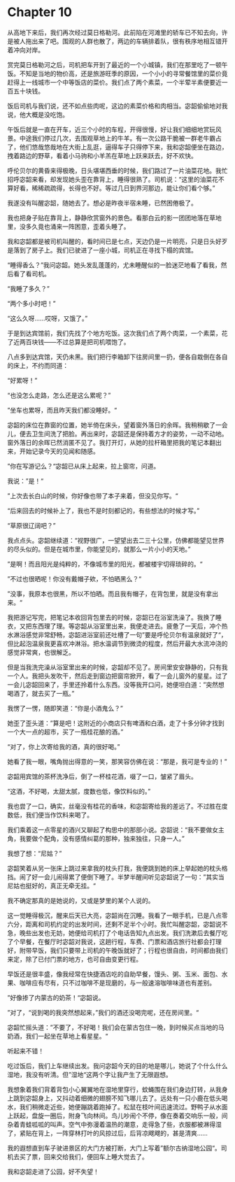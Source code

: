 # Chapter 10

从高地下来后，我们再次经过莫日格勒河。此前陷在河滩里的轿车已不知去向，许是被人拖出来了吧。围观的人群也散了，两边的车辆排着队，很有秩序地相互错开着冲向对岸。

赏完莫日格勒河之后，司机把车开到了最近的一个小城镇，我们在那里吃了一顿午饭。不知是当地的物价高，还是旅游旺季的原因，一个小小的寻常餐馆里的菜价竟赶得上一线城市一个中等饭店的菜价。我们点了两个素菜，一个半荤半素便要近一百五十块钱。

饭后司机与我们说，还不如点些肉呢，这边的素菜价格和肉相当。宓韶偷偷地对我说，他大概是没吃饱。

午饭后就是一直在开车，近三个小时的车程，开得很慢，好让我们细细地赏玩风景。中途我们停过几次，去围观草地上的牛羊。有一次公路干脆被一群老牛霸占了，他们悠哉悠哉地在大街上乱逛，逼得车子只得停下来，我和宓韶便坐在路边，拽着路边的野草，看着小马驹和小羊羔在草地上跃来跃去，好不欢快。

呼伦贝尔的黄昏来得极晚，日头堪堪西垂的时候，我们路过了一片油菜花地。我忙招呼宓韶来看，却发现她头歪在靠背上，睡得很熟了。司机说：“这里的油菜花不算好看，稀稀疏疏得，长得也不好。等过几日到界河那边，能让你们看个够。”

我遂没有叫醒宓韶，随她去了。想必是昨夜半宿未睡，已然困倦极了。

我也把身子贴在靠背上，静静欣赏窗外的景色。看那白云的影一团团地落在草地里，没多久竟也涌来一阵困意，歪着头睡了。

我和宓韶都是被司机叫醒的，看时间已是七点，天边仍是一片明亮，只是日头好歹是落到了房子上。我们已驶进了一座小城，司机正在寻找下榻的宾馆。 

“睡得香么？”我问宓韶。她头发乱蓬蓬的，尤未睡醒似的一脸迷茫地看了看我，然后看了看司机。

“我睡了多久？”

“两个多小时吧！”

“这么久呀……哎呀，又饿了。”

于是到达宾馆前，我们先找了个地方吃饭。这次我们点了两个肉菜，一个素菜，花了近两百块钱——不过总算是把司机喂饱了。

八点多到达宾馆，天仍未黑。我们把行李箱卸下往房间里一扔，便各自栽倒在各自的床上，不约而同道：

“好累呀！”

“也没怎么走路，怎么还是这么累呢？”

”坐车也累呀，而且昨天我们都没睡好。“

宓韶的床位在靠窗的位置，她半倚在床头，望着窗外落日的余晖。我稍稍歇了一会儿，便去卫生间洗了把脸。再出来时，宓韶还是保持着方才的姿势，一动不动地。窗外落日的余晖已然消匿不见了。我打开灯，从她的拉杆箱里把我的笔记本翻出来，开始记录今天的见闻和随感。

”你在写游记么？“宓韶已从床上起来，拉上窗帘，问道。

我说：”是！“

”上次去长白山的时候，你好像也带了本子来着，但没见你写。“

“后来回去的时候补上了，我也不是时刻都记的，有些想法的时候才写。”

“草原很辽阔吧？”

我点点头。宓韶继续道：“视野很广，一望望出去二三十公里，仿佛都能望见世界的尽头似的。但是在城市里，你能望见的，就那么一片小小的天地。”

”是啊！而且阳光是纯粹的，不像城市里的阳光，都被楼宇切得琐碎的。“

”不过也很晒呢！你没有戴帽子欸，不怕晒黑么？“

”没事，我原本也很黑，所以不怕晒。而且我有帽子，在背包里，就是没有拿出来。“

我把游记写完，把笔记本收回背包里去的时候，宓韶已在浴室洗澡了。我换了睡衣，又把东西理了理。等宓韶从浴室里出来，我便走进去。疲惫了一天后，冲个热水淋浴感觉非常舒畅，宓韶进浴室前还吐槽了一句”要是呼伦贝尔有温泉就好了“，但比起泡温泉我更喜欢冲淋浴。把水温调节到微烫的程度，然后开最大水流冲浇的感觉非常爽，也很解乏。

但是当我洗完澡从浴室里出来的时候，宓韶却不见了。房间里安安静静的，只有我一个人。我把头发吹干，然后走到窗边把窗帘掀开，看了一会儿窗外的星星。过了一会儿宓韶回来了，手里还拎着什么东西。没等我开口问，她便坦白道：”突然想喝酒了，就去买了一瓶。”

我愣了一愣，随即笑道：“你是小酒鬼么？”

她歪了歪头道：”算是吧！这附近的小商店只有啤酒和白酒，走了十多分钟才找到一个大一点的超市，买了一瓶桂花酿的酒。”

“对了，你上次寄给我的酒，真的很好喝。”

她看了我一眼，嘴角抛出得意的一笑，那笑容仿佛在说：“那是，我可是专业的！”

宓韶用宾馆的茶杯洗净后，倒了一杯桂花酒，啜了一口，皱紧了眉头。

“这酒，不好喝，太甜太腻，度数也低，像饮料似的。”

我也尝了一口，确实，丝毫没有桂花的香味，和宓韶寄给我的差远了。不过胜在度数低，我们便当作饮料来喝了。

我们乘着这一点零星的酒兴又聊起了构思中的那部小说。宓韶说：“我不要做女主角，我要做个配角，没有感情纠葛的那种，独来独往，只身一人。”

我想了想：“尼姑？”

宓韶笑着从另一张床上跳过来拿我的枕头打我，我便跳到她的床上举起她的枕头格挡。闹了好一会儿闹得累了便倒下睡了。半梦半醒间听见宓韶说了一句：”其实当尼姑也挺好的，真正无牵无挂。“

我不确定那真的是她说的，又或是梦里的某个人说的。

这一觉睡得极沉，醒来后天已大亮，宓韶尚在沉睡。我看了一眼手机，已是八点零六分，距离和司机约定的出发时间，还剩不足半个小时。我忙叫醒宓韶，宓韶说不急，晚些出发也无妨，她便给司机打了个电话告知九点出发。我们洗漱后去餐厅吃了个早餐，在餐厅时宓韶对我说，这趟行程，车费、门票和酒店旅行社都会打理好，附带早饭，我们只要带上司机的午晚饭就好了；行程也很自由，时间都由我们来定，除了已付门票的地方，也可自由变更行程。

早饭还是很丰盛，像我经常在快捷酒店吃的自助早餐，馒头、粥、玉米、面包、水果、咖啡应有尽有，只不过咖啡不是现磨的，与一般速溶咖啡味道也有差别。

”好像掺了内蒙古的奶茶！“宓韶说。

”对了，“说到喝的我突然想起来，”我们的酒还没喝完呢，还在房间里。“

宓韶忙摇头道：”不要了，不好喝！我们会在蒙古包住一晚，到时候买点当地的马奶酒，我们一起坐在草地上看星星。“

听起来不错！

吃过饭后，我们上车继续出发。我问宓韶今天的目的地是哪儿，她说了个什么什么湿地，我没有听清。但”湿地“这两个字让我产生了无限遐想。

我想象着我们背着背包小心翼翼地在湿地里穿行，蚊蝇围在我们身边打转，从我身上跳到宓韶身上，又抖动着细微的翅膀不知飞哪儿去了。远处有一只小鹿在低头喝水，我们稍微走近些，她便蹦跳着跑掉了。松鼠在枝叶间迅速流过。野鸭子从水面上跃起，盘旋一圈后，附身飞向林间。鸟儿吵闹个不停，像在奏着交响乐一般，间杂着青蛙呱呱的叫声。空气中弥漫着温热的潮意，走得急了些，衣服都被淋得湿了，紧贴在背上，一阵穿林打叶的风掠过后，后背凉飕飕的，甚是清爽……

我的遐想直到车子驶进景区的大门方被打断，大门上写着”额尔古纳湿地公园“。司机去买了票，回来交给我们，便回车上睡大觉去了。

我和宓韶走进了公园，好不失望！